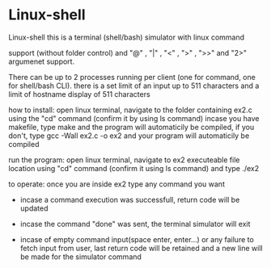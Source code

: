 # Linux-shell
Linux-shell this is a terminal (shell/bash) simulator with linux command

support (without folder control) and "@" , "|" , "<" , ">" , ">>" and "2>" argumenet support.

There can be up to 2 processes running per client (one for command, one for shell/bash CLI). there is a set limit of an input up to 511 
characters and a limit of hostname display of 511 characters

how to install: open linux terminal, navigate to the folder containing ex2.c using the "cd" command (confirm it by using ls command) 
incase you have makefile, type make and the program will automaticily be compiled, if you don't, type gcc -Wall ex2.c -o ex2 and your 
program will automaticily be compiled

run the program: open linux terminal, navigate to ex2 executeable file location using "cd" command (confirm it using ls command) and type 
./ex2

to operate: once you are inside ex2 type any command you want

* incase a command execution was successfull, return code will be updated

* incase the command "done" was sent, the terminal simulator will exit

* incase of empty command input(space enter, enter...) or any failure to fetch input from user, last return code will be retained and a new line will be made for the simulator command
